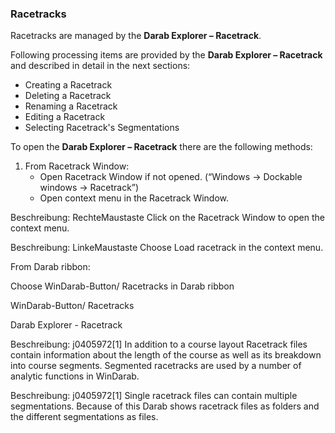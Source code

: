 ### Racetracks
Racetracks are managed by the **Darab Explorer – Racetrack**.
 
Following processing items are provided by the **Darab Explorer – Racetrack** and described in detail in the next sections:

* Creating a Racetrack
* Deleting a Racetrack
* Renaming a Racetrack
* Editing a Racetrack
* Selecting Racetrack's Segmentations

To open the **Darab Explorer – Racetrack** there are the following methods:
 
1. From Racetrack Window:
    * Open Racetrack Window if not opened. (“Windows &rarr; Dockable windows &rarr; Racetrack”)
    * Open context menu in the Racetrack Window.

Beschreibung: RechteMaustaste
 Click on the Racetrack Window to open the context menu.


 
Beschreibung: LinkeMaustaste
 Choose Load racetrack in the context menu.
 

 

 

From Darab ribbon:
 
Choose WinDarab-Button/ Racetracks in Darab ribbon

WinDarab-Button/ Racetracks 
 
 

 

 

Darab Explorer - Racetrack
 
 

 

Beschreibung: j0405972[1]
 In addition to a course layout Racetrack files contain information about the length of the course as well as its breakdown into course segments. Segmented racetracks are used by a number of analytic functions in WinDarab.
 
Beschreibung: j0405972[1]
 Single racetrack files can contain multiple segmentations. Because of this Darab shows racetrack files as folders and the different segmentations as files.
 
